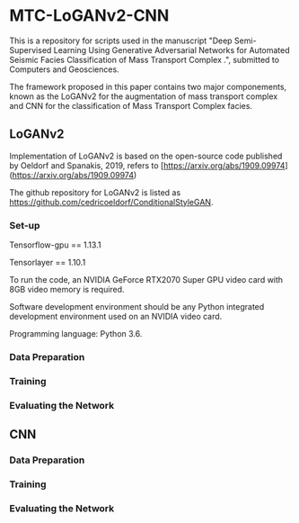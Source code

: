 # MTC-LoGANv2-CNN
This is a repository for scripts used in the manuscript "Deep Semi-Supervised Learning Using Generative Adversarial Networks for Automated Seismic Facies Classification of Mass Transport Complex .", submitted to Computers and Geosciences.

The framework proposed in this paper contains two major componements, known as the LoGANv2 for the augmentation of mass transport complex and CNN for the classification of Mass Transport Complex facies. 

## LoGANv2
Implementation of LoGANv2 is based on the open-source code published by Oeldorf and Spanakis, 2019, refers to [https://arxiv.org/abs/1909.09974] (https://arxiv.org/abs/1909.09974)

The github repository for LoGANv2 is listed as https://github.com/cedricoeldorf/ConditionalStyleGAN. 

### Set-up

Tensorflow-gpu == 1.13.1

Tensorlayer == 1.10.1

To run the code, an NVIDIA GeForce RTX2070 Super GPU video card with 8GB video memory is required.

Software development environment should be any Python integrated development environment used on an NVIDIA video card.

Programming language: Python 3.6.




### Data Preparation
### Training

### Evaluating the Network

## CNN

### Data Preparation
### Training

### Evaluating the Network
